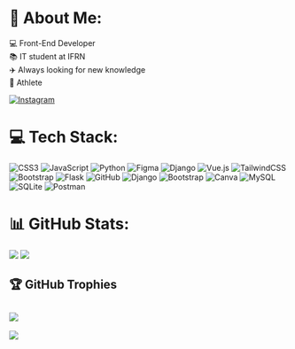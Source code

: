 # 💫 About Me:

💻​ Front-End Developer<br>📚​ IT student at IFRN<br>✈️ Always looking for new knowledge<br>🏓 Athlete<br>

[![Instagram](https://img.shields.io/badge/Instagram-%23E4405F.svg?logo=Instagram&logoColor=white)](https://instagram.com/@rene_rufino7) 

# 💻 Tech Stack:

![CSS3](https://img.shields.io/badge/css3-%231572B6.svg?style=for-the-badge&logo=css3&logoColor=white) ![JavaScript](https://img.shields.io/badge/javascript-%23323330.svg?style=for-the-badge&logo=javascript&logoColor=%23F7DF1E) ![Python](https://img.shields.io/badge/python-3670A0?style=for-the-badge&logo=python&logoColor=ffdd54) ![Figma](https://img.shields.io/badge/figma-%23F24E1E.svg?style=for-the-badge&logo=figma&logoColor=white) ![Django](https://img.shields.io/badge/django-%23092E20.svg?style=for-the-badge&logo=django&logoColor=white) ![Vue.js](https://img.shields.io/badge/vue.js-%2335495e.svg?style=for-the-badge&logo=vuedotjs&logoColor=%234FC08D) ![TailwindCSS](https://img.shields.io/badge/tailwindcss-%2338B2AC.svg?style=for-the-badge&logo=tailwind-css&logoColor=white) ![Bootstrap](https://img.shields.io/badge/bootstrap-%238511FA.svg?style=for-the-badge&logo=bootstrap&logoColor=white) ![Flask](https://img.shields.io/badge/flask-%23000.svg?style=for-the-badge&logo=flask&logoColor=white) ![GitHub](https://img.shields.io/badge/github-%23121011.svg?style=for-the-badge&logo=github&logoColor=white) ![Django](https://img.shields.io/badge/django-%23092E20.svg?style=for-the-badge&logo=django&logoColor=white) ![Bootstrap](https://img.shields.io/badge/bootstrap-%238511FA.svg?style=for-the-badge&logo=bootstrap&logoColor=white) ![Canva](https://img.shields.io/badge/Canva-%2300C4CC.svg?style=for-the-badge&logo=Canva&logoColor=white) ![MySQL](https://img.shields.io/badge/mysql-4479A1.svg?style=for-the-badge&logo=mysql&logoColor=white) ![SQLite](https://img.shields.io/badge/SQLite-000?style=for-the-badge&logo=sqlite&logoColor=07405E) ![Postman](https://img.shields.io/badge/Postman-FF6C37.svg?style=for-the-badge&logo=Postman&logoColor=white)

# 📊 GitHub Stats:
![](https://github-readme-stats.vercel.app/api?username=Renezin13&theme=radical&hide_border=true&include_all_commits=false&count_private=false)
![](https://github-readme-streak-stats.herokuapp.com/?user=Renezin13&theme=radical&hide_border=true)

## 🏆 GitHub Trophies
![](https://github-profile-trophy.vercel.app/?username=Renezin13&theme=radical&no-frame=false&no-bg=true&margin-w=4)
---
[![](https://visitcount.itsvg.in/api?id=Renezin13&icon=0&color=0)](https://visitcount.itsvg.in)

<!-- Proudly created with GPRM ( https://gprm.itsvg.in ) -->










<!-- Proudly created with GPRM ( https://gprm.itsvg.in ) -->
